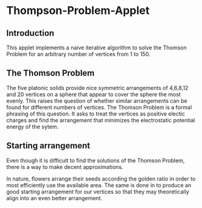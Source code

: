 # Thompson-Problem-Applet

## Introduction
This applet implements a naive iterative algorithm to solve the Thomson Problem for an arbitrary number of vertices from 1 to 150.

## The Thomson Problem
The five platonic solids provide nice symmetric arrangements of 4,6,8,12 and 20 vertices on a sphere that appear to cover the sphere
the most evenly. This raises the question of whether similar arrangements can be found for different numbers of vertices. The Thomson
Problem is a formal phrasing of this question. It asks to treat the vertices as positive electic charges and find the arrangement that
minimizes the electrostatic potential energy of the sytem.

## Starting arrangement
Even though it is difficult to find the solutions of the Thomson Problem, there is a way to make decent approximations.

In nature, flowers arrange their seeds according the golden ratio in order to most efficiently use the available area. The same is done
in to produce an good starting arrangement for our vertices so that they may theoretically align into an even better arrangement.

